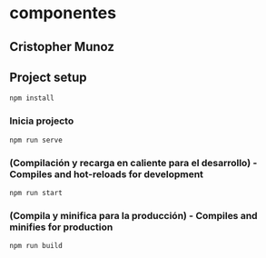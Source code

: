 # componentes

## Cristopher Munoz

## Project setup
```
npm install
```

### Inicia projecto
```
npm run serve
```

### (Compilación y recarga en caliente para el desarrollo) - Compiles and hot-reloads for development
```
npm run start
```

### (Compila y minifica para la producción) - Compiles and minifies for production
```
npm run build
```